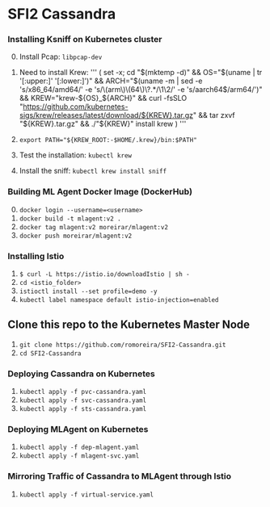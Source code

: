 # SFI2 Cassandra

### Installing Ksniff on Kubernetes cluster

0. Install Pcap: `libpcap-dev`
1. Need to install Krew:
'''
(
  set -x; cd "$(mktemp -d)" &&
  OS="$(uname | tr '[:upper:]' '[:lower:]')" &&
  ARCH="$(uname -m | sed -e 's/x86_64/amd64/' -e 's/\(arm\)\(64\)\?.*/\1\2/' -e 's/aarch64$/arm64/')" &&
  KREW="krew-${OS}_${ARCH}" &&
  curl -fsSLO "https://github.com/kubernetes-sigs/krew/releases/latest/download/${KREW}.tar.gz" &&
  tar zxvf "${KREW}.tar.gz" &&
  ./"${KREW}" install krew
)
'''

2. `export PATH="${KREW_ROOT:-$HOME/.krew}/bin:$PATH"`
3. Test the installation: `kubectl krew`
4. Install the sniff: `kubectl krew install sniff`


### Building ML Agent Docker Image (DockerHub)

0. `docker login --username=<username>`
1. `docker build -t mlagent:v2 .`
2. `docker tag mlagent:v2 moreirar/mlagent:v2`
3. `docker push moreirar/mlagent:v2`

### Installing Istio

1. `$ curl -L https://istio.io/downloadIstio | sh -`
2. `cd <istio_folder>`
3. `istioctl install --set profile=demo -y`
4. `kubectl label namespace default istio-injection=enabled`

## Clone this repo to the Kubernetes Master Node

1. `git clone https://github.com/romoreira/SFI2-Cassandra.git`
2. `cd SFI2-Cassandra`

### Deploying Cassandra on Kubernetes

1. `kubectl apply -f pvc-cassandra.yaml`
2. `kubectl apply -f svc-cassandra.yaml`
3. `kubectl apply -f sts-cassandra.yaml`

### Deploying MLAgent on Kubernetes

1. `kubectl apply -f dep-mlagent.yaml`
2. `kubectl apply -f mlagent-svc.yaml`

### Mirroring Traffic of Cassandra to MLAgent through Istio

1. `kubectl apply -f virtual-service.yaml`
